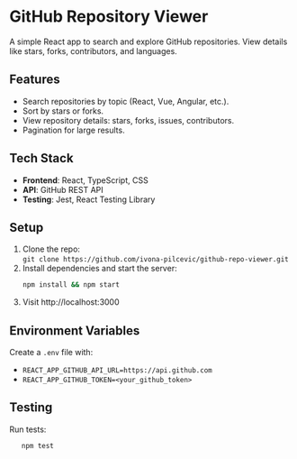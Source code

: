 # GitHub Repository Viewer

A simple React app to search and explore GitHub repositories. View details like stars, forks, contributors, and languages.

## Features
- Search repositories by topic (React, Vue, Angular, etc.).
- Sort by stars or forks.
- View repository details: stars, forks, issues, contributors.
- Pagination for large results.

## Tech Stack
- **Frontend**: React, TypeScript, CSS
- **API**: GitHub REST API
- **Testing**: Jest, React Testing Library

## Setup
1. Clone the repo:  
   `git clone https://github.com/ivona-pilcevic/github-repo-viewer.git`
2. Install dependencies and start the server:  
   ```bash
   npm install && npm start
3. Visit http://localhost:3000

## Environment Variables
Create a `.env` file with:
- `REACT_APP_GITHUB_API_URL=https://api.github.com`
- `REACT_APP_GITHUB_TOKEN=<your_github_token>`

## Testing
Run tests:
```bash
   npm test